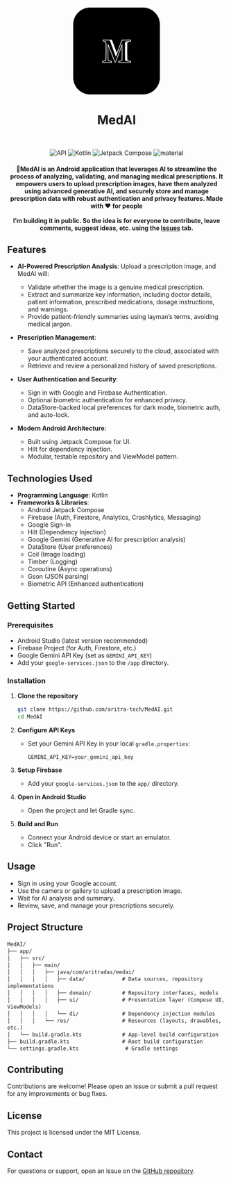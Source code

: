 <div align="center">
</br>
<img src="art/medai.svg" width="200" />

</div>

<h1 align="center">MedAI</h1>

</br>
<p align="center">
  <img alt="API" src="https://img.shields.io/badge/Api%2021+-50f270?logo=android&logoColor=black&style=for-the-badge"/></a>
  <img alt="Kotlin" src="https://img.shields.io/badge/Kotlin-a503fc?logo=kotlin&logoColor=white&style=for-the-badge"/></a>
  <img alt="Jetpack Compose" src="https://img.shields.io/static/v1?style=for-the-badge&message=Jetpack+Compose&color=4285F4&logo=Jetpack+Compose&logoColor=FFFFFF&label="/></a> 
  <img alt="material" src="https://custom-icon-badges.demolab.com/badge/material%20you-lightblue?style=for-the-badge&logoColor=333&logo=material-you"/></a>
</p>

<h4 align="center">📝MedAI is an Android application that leverages AI to streamline the process of analyzing, validating, and managing medical prescriptions. It empowers users to upload prescription images, have them analyzed using advanced generative AI, and securely store and manage prescription data with robust authentication and privacy features.             
Made with ♥ for people
<br>
<br>
I’m building it in public. So the idea is for everyone to contribute, leave comments, suggest ideas, etc. using the <a href="https://github.com/aritra-tech/MedAI/issues">Issues</a> tab.
<br>
</h4>

## Features

- **AI-Powered Prescription Analysis**: Upload a prescription image, and MedAI will:
  - Validate whether the image is a genuine medical prescription.
  - Extract and summarize key information, including doctor details, patient information, prescribed medications, dosage instructions, and warnings.
  - Provide patient-friendly summaries using layman’s terms, avoiding medical jargon.

- **Prescription Management**:
  - Save analyzed prescriptions securely to the cloud, associated with your authenticated account.
  - Retrieve and review a personalized history of saved prescriptions.

- **User Authentication and Security**:
  - Sign in with Google and Firebase Authentication.
  - Optional biometric authentication for enhanced privacy.
  - DataStore-backed local preferences for dark mode, biometric auth, and auto-lock.

- **Modern Android Architecture**:
  - Built using Jetpack Compose for UI.
  - Hilt for dependency injection.
  - Modular, testable repository and ViewModel pattern.

## Technologies Used

- **Programming Language**: Kotlin
- **Frameworks & Libraries**:
  - Android Jetpack Compose
  - Firebase (Auth, Firestore, Analytics, Crashlytics, Messaging)
  - Google Sign-In
  - Hilt (Dependency Injection)
  - Google Gemini (Generative AI for prescription analysis)
  - DataStore (User preferences)
  - Coil (Image loading)
  - Timber (Logging)
  - Coroutine (Async operations)
  - Gson (JSON parsing)
  - Biometric API (Enhanced authentication)

## Getting Started

### Prerequisites

- Android Studio (latest version recommended)
- Firebase Project (for Auth, Firestore, etc.)
- Google Gemini API Key (set as `GEMINI_API_KEY`)
- Add your `google-services.json` to the `/app` directory.

### Installation

1. **Clone the repository**
   ```bash
   git clone https://github.com/aritra-tech/MedAI.git
   cd MedAI
   ```

2. **Configure API Keys**
   - Set your Gemini API Key in your local `gradle.properties`:
     ```
     GEMINI_API_KEY=your_gemini_api_key
     ```

3. **Setup Firebase**
   - Add your `google-services.json` to the `app/` directory.

4. **Open in Android Studio**
   - Open the project and let Gradle sync.

5. **Build and Run**
   - Connect your Android device or start an emulator.
   - Click "Run".

## Usage

- Sign in using your Google account.
- Use the camera or gallery to upload a prescription image.
- Wait for AI analysis and summary.
- Review, save, and manage your prescriptions securely.

## Project Structure

```
MedAI/
├── app/
│   ├── src/
│   │   ├── main/
│   │   │   ├── java/com/aritradas/medai/
│   │   │   │   ├── data/            # Data sources, repository implementations
│   │   │   │   ├── domain/          # Repository interfaces, models
│   │   │   │   ├── ui/              # Presentation layer (Compose UI, ViewModels)
│   │   │   │   └── di/              # Dependency injection modules
│   │   │   └── res/                 # Resources (layouts, drawables, etc.)
│   └── build.gradle.kts             # App-level build configuration
├── build.gradle.kts                 # Root build configuration
└── settings.gradle.kts               # Gradle settings
```

## Contributing

Contributions are welcome! Please open an issue or submit a pull request for any improvements or bug fixes.

## License

This project is licensed under the MIT License.

## Contact

For questions or support, open an issue on the [GitHub repository](https://github.com/aritra-tech/MedAI).
